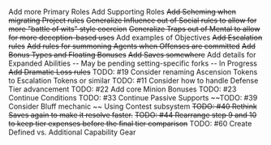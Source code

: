 Add more Primary Roles
Add Supporting Roles
~~Add Scheming when migrating Project rules~~
~~Generalize Influence out of Social rules to allow for more "battle of wits" style coercion~~
~~Generalize Traps out of Mental to allow for more deception-based uses~~
Add examples of Objectives
~~Add Escalation rules~~
~~Add rules for summoning Agents when Offenses are committed~~
~~Add Bonus Types and Floating Bonuses~~
~~Add Saves somewhere~~
Add details for Expanded Abilities -- May be pending setting-specific forks -- In Progress
~~Add Dramatic Loss rules~~
TODO: #19 Consider renaming Ascension Tokens to Escalation Tokens or similar
TODO: #11 Consider how to handle Defense Tier advancement
TODO: #22 Add core Minion Bonuses
TODO: #23 Continue Conditions
TODO: #33 Continue Passive Supports
~~TODO: #39 Consider Bluff mechanic ~~ Using Contest subsystem
~~TODO: #40 Rethink Saves again to make it resolve faster.~~
~~TODO: #44 Rearrange step 9 and 10 to keep tier expenses before the final tier comparison~~
TODO: #60 Create Defined vs. Additional Capability Gear